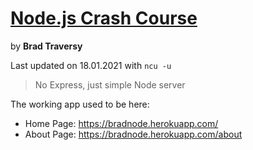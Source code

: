 # [Node.js Crash Course](https://www.youtube.com/watch?v=fBNz5xF-Kx4&t=4210s)

by **Brad Traversy**

Last updated on 18.01.2021 with `ncu -u`

> No Express, just simple Node server

The working app used to be here:
- Home Page: https://bradnode.herokuapp.com/
- About Page: https://bradnode.herokuapp.com/about
